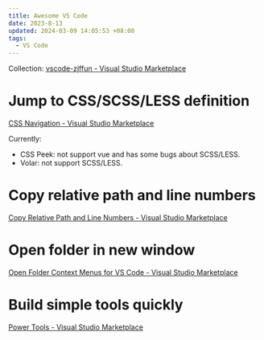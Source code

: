 ```yaml
---
title: Awesome VS Code
date: 2023-8-13
updated: 2024-03-09 14:05:53 +08:00
tags:
  - VS Code
---
```


Collection: [vscode-zjffun - Visual Studio Marketplace](https://marketplace.visualstudio.com/items?itemName=zjffun.vscode-zjffun)

# Jump to CSS/SCSS/LESS definition

[CSS Navigation - Visual Studio Marketplace](https://marketplace.visualstudio.com/items?itemName=pucelle.vscode-css-navigation)

Currently:

- CSS Peek: not support vue and has some bugs about SCSS/LESS.
- Volar: not support SCSS/LESS.

# Copy relative path and line numbers

[Copy Relative Path and Line Numbers - Visual Studio Marketplace](https://marketplace.visualstudio.com/items?itemName=ezforo.copy-relative-path-and-line-numbers)

# Open folder in new window

[Open Folder Context Menus for VS Code - Visual Studio Marketplace](https://marketplace.visualstudio.com/items?itemName=chrisdias.vscode-opennewinstance)

# Build simple tools quickly

[Power Tools - Visual Studio Marketplace](https://marketplace.visualstudio.com/items?itemName=egomobile.vscode-powertools)
